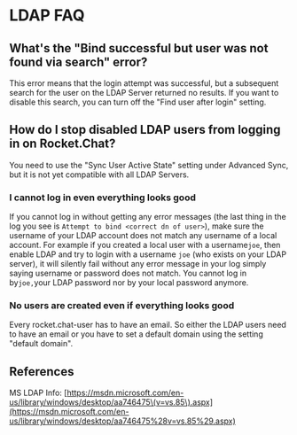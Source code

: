 # LDAP FAQ

## What's the "Bind successful but user was not found via search" error?

This error means that the login attempt was successful, but a subsequent search for the user on the LDAP Server returned no results. If you want to disable this search, you can turn off the "Find user after login" setting.

## How do I stop disabled LDAP users from logging in on Rocket.Chat?

You need to use the "Sync User Active State" setting under Advanced Sync, but it is not yet compatible with all LDAP Servers.

### I cannot log in even everything looks good

If you cannot log in without getting any error messages \(the last thing in the log you see is `Attempt to bind <correct dn of user>`\), make sure the username of your LDAP account does not match any username of a local account. For example if you created a local user with a username`joe`, then enable LDAP and try to login with a username `joe` \(who exists on your LDAP server\), it will silently fail without any error message in your log simply saying username or password does not match. You cannot log in by`joe,`your LDAP password nor by your local password anymore.

### No users are created even if everything looks good

Every rocket.chat-user has to have an email. So either the LDAP users need to have an email or you have to set a default domain using the setting "default domain".

## References

MS LDAP Info: [https://msdn.microsoft.com/en-us/library/windows/desktop/aa746475\(v=vs.85\).aspx](https://msdn.microsoft.com/en-us/library/windows/desktop/aa746475%28v=vs.85%29.aspx)

